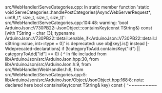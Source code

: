 src/WebHandler/ServeCategories.cpp: In static member function 'static void ServeCategories::handlePostCategories(AsyncWebServerRequest*, uint8_t*, size_t, size_t, size_t)':
src/WebHandler/ServeCategories.cpp:104:48: warning: 'bool ArduinoJson::V730PB22::JsonObject::containsKey(const TString&) const [with TString = char [3]; typename ArduinoJson::V730PB22::detail::enable_if<ArduinoJson::V730PB22::detail::IsString<TString>::value, int>::type <anonymous> = 0]' is deprecated: use obj[key].is<T>() instead [-Wdeprecated-declarations]
             if (!categoryToAdd.containsKey("id") || categoryToAdd["id"] == 0) {
                                                ^
In file included from lib/ArduinoJson/src/ArduinoJson.hpp:30,
                 from lib/ArduinoJson/src/ArduinoJson.h:9,
                 from src/WebHandler/WebHandler.h:8,
                 from src/WebHandler/ServeCategories.cpp:5:
lib/ArduinoJson/src/ArduinoJson/Object/JsonObject.hpp:168:8: note: declared here
   bool containsKey(const TString& key) const {
        ^~~~~~~~~~~